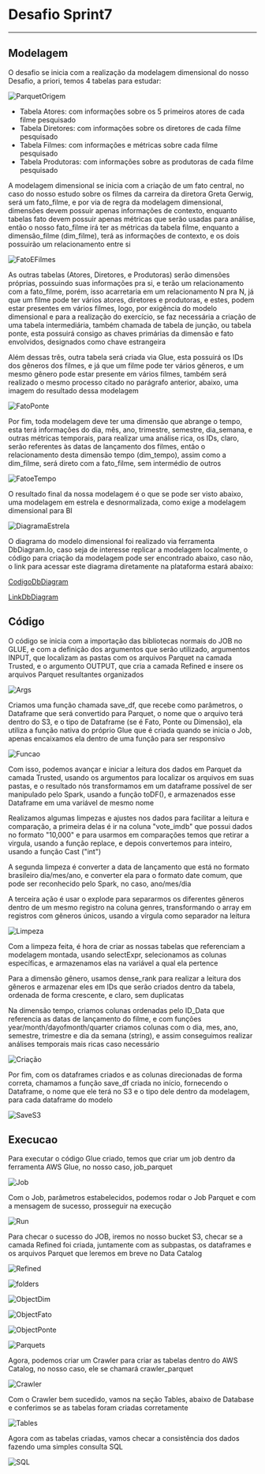 # Desafio Sprint7

---

## Modelagem

O desafio se inicia com a realização da modelagem dimensional do nosso Desafio, a priori, temos 4 tabelas para estudar:

![ParquetOrigem](../Evidencias/Desafio/Modelagem/ParquetOrigem.PNG)

- Tabela Atores: com informações sobre os 5 primeiros atores de cada filme pesquisado
- Tabela Diretores: com informações sobre os diretores de cada filme pesquisado
- Tabela Filmes: com informações e métricas sobre cada filme pesquisado
- Tabela Produtoras: com informações sobre as produtoras de cada filme pesquisado

A modelagem dimensional se inicia com a criação de um fato central, no caso do nosso estudo sobre os filmes da carreira da diretora Greta Gerwig, será um fato_filme, e por via de regra da modelagem dimensional, dimensões devem possuir apenas informações de contexto, enquanto tabelas fato devem possuir apenas métricas que serão usadas para análise, então o nosso fato_filme irá ter as métricas da tabela filme, enquanto a dimensão_filme (dim_filme), terá as informações de contexto, e os dois possuirão um relacionamento entre si

![FatoEFilmes](../Evidencias/Desafio/Modelagem/fatoEfilmes.PNG)

As outras tabelas (Atores, Diretores, e Produtoras) serão dimensões próprias, possuindo suas informações pra si, e terão um relacionamento com a fato_filme, porém, isso acarretaria em um relacionamento N pra N, já que um filme pode ter vários atores, diretores e produtoras, e estes, podem estar presentes em vários filmes, logo, por exigência do modelo dimensional e para a realização do exercício, se faz necessária a criação de uma tabela intermediária, também chamada de tabela de junção, ou tabela ponte, esta possuirá consigo as chaves primárias da dimensão e fato envolvidos, designados como chave estrangeira

Além dessas três, outra tabela será criada via Glue, esta possuirá os IDs dos gêneros dos filmes, e já que um filme pode ter vários gêneros, e um mesmo gênero pode estar presente em vários filmes, também será realizado o mesmo processo citado no parágrafo anterior, abaixo, uma imagem do resultado dessa modelagem

![FatoPonte](../Evidencias/Desafio/Modelagem/fatos_pontes.PNG)

Por fim, toda modelagem deve ter uma dimensão que abrange o tempo, esta terá informações do dia, mês, ano, trimestre, semestre, dia_semana, e outras métricas temporais, para realizar uma análise rica, os IDs, claro, serão referentes às datas de lançamento dos filmes, então o relacionamento desta dimensão tempo (dim_tempo), assim como a dim_filme, será direto com a fato_filme, sem intermédio de outros

![FatoeTempo](../Evidencias/Desafio/Modelagem/fatoETempo.PNG)

O resultado final da nossa modelagem é o que se pode ser visto abaixo, uma modelagem em estrela e desnormalizada, como exige a modelagem dimensional para BI

![DiagramaEstrela](../Evidencias/Desafio/Modelagem/dbdiagram-desafio.png)

O diagrama do modelo dimensional foi realizado via ferramenta DbDiagram.Io, caso seja de interesse replicar a modelagem localmente, o código para criação da modelagem pode ser encontrado abaixo, caso não, o link para acessar este diagrama diretamente na plataforma estará abaixo:

[CodigoDbDiagram](./Codigos/Modelagem/dbdiagram.sql)

[LinkDbDiagram](https://dbdiagram.io/d/dbdiagram-desafio-6866b75ef413ba35082caaca)

## Código

O código se inicia com a importação das bibliotecas normais do JOB no GLUE, e com a definição dos argumentos que serão utilizado, argumentos INPUT, que localizam as pastas com os arquivos Parquet na camada Trusted, e o argumento OUTPUT, que cria a camada Refined e insere os arquivos Parquet resultantes organizados

![Args](../Evidencias/Desafio/Codigo/libs_args.PNG)

Criamos uma função chamada save_df, que recebe como parâmetros, o Dataframe que será convertido para Parquet, o nome que o arquivo terá dentro do S3, e o tipo de Dataframe (se é Fato, Ponte ou Dimensão), ela utiliza a função nativa do próprio Glue que é criada quando se inicia o Job, apenas encaixamos ela dentro de uma função para ser responsivo

![Funcao](../Evidencias/Desafio/Codigo/funcaoSave.PNG)

Com isso, podemos avançar e iniciar a leitura dos dados em Parquet da camada Trusted, usando os argumentos para localizar os arquivos em suas pastas, e o resultado nós transformamos em um dataframe possível de ser manipulado pelo Spark, usando a função toDF(), e armazenados esse Dataframe em uma variável de mesmo nome

Realizamos algumas limpezas e ajustes nos dados para facilitar a leitura e comparação, a primeira delas é ir na coluna "vote_imdb" que possui dados no formato "10,000" e para usarmos em comparações temos que retirar a virgula, usando a função replace, e depois convertemos para inteiro, usando a função Cast ("int")

A segunda limpeza é converter a data de lançamento que está no formato brasileiro dia/mes/ano, e converter ela para o formato date comum, que pode ser reconhecido pelo Spark, no caso, ano/mes/dia

A terceira ação é usar o explode para separarmos os diferentes gêneros dentro de um mesmo registro na coluna genres, transformando o array em registros com gêneros únicos, usando a vírgula como separador na leitura

![Limpeza](../Evidencias/Desafio/Codigo/leituraElimpeza.PNG)

Com a limpeza feita, é hora de criar as nossas tabelas que referenciam a modelagem montada, usando selectExpr, selecionamos as colunas específicas, e armazenamos elas na variável a qual ela pertence

Para a dimensão gênero, usamos dense_rank para realizar a leitura dos gêneros e armazenar eles em IDs que serão criados dentro da tabela, ordenada de forma crescente, e claro, sem duplicatas

Na dimensão tempo, criamos colunas ordenadas pelo ID_Data que referencia as datas de lançamento do filme, e com funções year/month/dayofmonth/quarter criamos colunas com o dia, mes, ano, semestre, trimestre e dia da semana (string), e assim conseguimos realizar análises temporais mais ricas caso necessário

![Criação](../Evidencias/Desafio/Codigo/criacaoFato,Ponte,Dimensoes.PNG)

Por fim, com os dataframes criados e as colunas direcionadas de forma correta, chamamos a função save_df criada no início, fornecendo o Dataframe, o nome que ele terá no S3 e o tipo dele dentro da modelagem, para cada dataframe do modelo

![SaveS3](../Evidencias/Desafio/Codigo/salvarS3.PNG)

## Execucao

Para executar o código Glue criado, temos que criar um job dentro da ferramenta AWS Glue, no nosso caso, job_parquet

![Job](../Evidencias/Desafio/Execucao/job_parquet.PNG)

Com o Job, parâmetros estabelecidos, podemos rodar o Job Parquet e com a mensagem de sucesso, prosseguir na execução

![Run](../Evidencias/Desafio/Execucao/runJobParquet.PNG)

Para checar o sucesso do JOB, iremos no nosso bucket S3, checar se a camada Refined foi criada, juntamente com as subpastas, os dataframes e os arquivos Parquet que leremos em breve no Data Catalog

![Refined](../Evidencias/Desafio/Execucao/createRefined.PNG)

![folders](../Evidencias/Desafio/Execucao/folders_divide.PNG)

![ObjectDim](../Evidencias/Desafio/Execucao/objectsDIM.PNG)

![ObjectFato](../Evidencias/Desafio/Execucao/objectsFATO.PNG)

![ObjectPonte](../Evidencias/Desafio/Execucao/objectsPONTE.PNG)

![Parquets](../Evidencias/Desafio/Execucao/parquetsINSIDE_FATO.PNG)

Agora, podemos criar um Crawler para criar as tabelas dentro do AWS Catalog, no nosso caso, ele se chamará crawler_parquet

![Crawler](../Evidencias/Desafio/Execucao/crawler_parquet.PNG)

Com o Crawler bem sucedido, vamos na seção Tables, abaixo de Database e conferimos se as tabelas foram criadas corretamente

![Tables](../Evidencias/Desafio/Execucao/tablesCreated.PNG)

Agora com as tabelas criadas, vamos checar a consistência dos dados fazendo uma simples consulta SQL

![SQL](../Evidencias/Desafio/Execucao/consultaSQL.PNG)